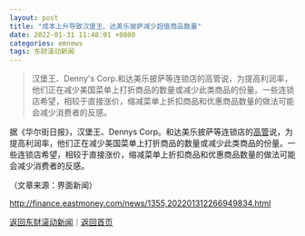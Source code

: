 ```yaml
---
layout: post
title: "成本上升导致汉堡王、达美乐披萨减少超值商品数量"
date: 2022-01-31 11:48:01 +0800
categories: emnews
tags: 东财滚动新闻
---
```

> 汉堡王、Denny's Corp.和达美乐披萨等连锁店的高管说，为提高利润率，他们正在减少美国菜单上打折商品的数量或减少此类商品的份量。一些连锁店希望，相较于直接涨价，缩减菜单上折扣商品和优惠商品数量的做法可能会减少消费者的反感。

<p>据《华尔街日报》，汉堡王、Dennys Corp。和达美乐披萨等连锁店的<span id="Info.3290"><a href="http://data.eastmoney.com/executive/" class="infokey">高管</a></span>说，为提高利润率，他们正在减少美国菜单上打折商品的数量或减少此类商品的份量。一些连锁店希望，相较于直接涨价，缩减菜单上折扣商品和优惠商品数量的做法可能会减少消费者的反感。 </p><p class="em_media">（文章来源：界面新闻）</p>

<http://finance.eastmoney.com/news/1355,202201312266949834.html>

[返回东财滚动新闻](//finews.withounder.com/emnews/)｜[返回首页](//finews.withounder.com/)